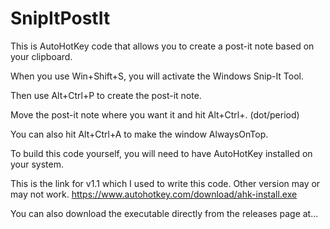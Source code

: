 # SnipItPostIt
This is AutoHotKey code that allows you to create a post-it note based on your clipboard.

When you use Win+Shift+S, you will activate the Windows Snip-It Tool.

Then use Alt+Ctrl+P to create the post-it note.

Move the post-it note where you want it and hit Alt+Ctrl+. (dot/period)

You can also hit Alt+Ctrl+A to make the window AlwaysOnTop.


To build this code yourself, you will need to have AutoHotKey installed on your system.

This is the link for v1.1 which I used to write this code. Other version may or may not work.
https://www.autohotkey.com/download/ahk-install.exe

You can also download the executable directly from the releases page at...
